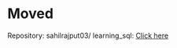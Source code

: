 # Moved

Repository: sahilrajput03/
learning_sql: [Click here](https://github.com/sahilrajput03/learning_sql/blob/main/sequelize-with-flash-runner/src/test1.test.js)
